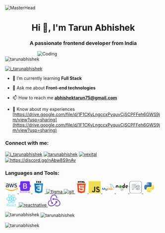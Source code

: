 <img src="https://i.sstatic.net/lxj2w.gif" alt="MasterHead" height="350" width="100%">
<h1 align="center">Hi 👋, I'm Tarun Abhishek</h1>
<h3 align="center">A passionate frontend developer from India</h3>
<img align="right" alt="Coding" width="400" src="https://i.giphy.com/bGgsc5mWoryfgKBx1u.webp">

<p align="left"> <img src="https://komarev.com/ghpvc/?username=tarunabhishek&label=Profile%20views&color=0e75b6&style=flat" alt="tarunabhishek" /> </p>

<p align="left"> <a href="https://twitter.com/i_tarunabhishek" target="blank"><img src="https://img.shields.io/twitter/follow/i_tarunabhishek?logo=twitter&style=for-the-badge" alt="i_tarunabhishek" /></a> </p>

- 🌱 I’m currently learning **Full Stack**

- 💬 Ask me about **Front-end technologies**

- 📫 How to reach me **abhishektarun75@gmail.com**

- 📄 Know about my experiences [https://drive.google.com/file/d/1F1CKyLngccxPyquvCjSCPFFeh6GWS9jm/view?usp=sharing](https://drive.google.com/file/d/1F1CKyLngccxPyquvCjSCPFFeh6GWS9jm/view?usp=sharing)

<h3 align="left">Connect with me:</h3>
<p align="left">
<a href="https://twitter.com/i_tarunabhishek" target="blank"><img align="center" src="https://raw.githubusercontent.com/rahuldkjain/github-profile-readme-generator/master/src/images/icons/Social/twitter.svg" alt="i_tarunabhishek" height="30" width="40" /></a>
<a href="https://linkedin.com/in/tarunabhishek" target="blank"><img align="center" src="https://raw.githubusercontent.com/rahuldkjain/github-profile-readme-generator/master/src/images/icons/Social/linked-in-alt.svg" alt="tarunabhishek" height="30" width="40" /></a>
<a href="https://www.youtube.com/c/vexital" target="blank"><img align="center" src="https://raw.githubusercontent.com/rahuldkjain/github-profile-readme-generator/master/src/images/icons/Social/youtube.svg" alt="vexital" height="30" width="40" /></a>
<a href="https://discord.gg/https://discord.gg/nAbw8S9nAv" target="blank"><img align="center" src="https://raw.githubusercontent.com/rahuldkjain/github-profile-readme-generator/master/src/images/icons/Social/discord.svg" alt="https://discord.gg/nAbw8S9nAv" height="30" width="40" /></a>
</p>

<h3 align="left">Languages and Tools:</h3>
<p align="left"> <a href="https://aws.amazon.com" target="_blank" rel="noreferrer"> <img src="https://raw.githubusercontent.com/devicons/devicon/master/icons/amazonwebservices/amazonwebservices-original-wordmark.svg" alt="aws" width="40" height="40"/> </a> <a href="https://getbootstrap.com" target="_blank" rel="noreferrer"> <img src="https://raw.githubusercontent.com/devicons/devicon/master/icons/bootstrap/bootstrap-plain-wordmark.svg" alt="bootstrap" width="40" height="40"/> </a> <a href="https://www.w3schools.com/css/" target="_blank" rel="noreferrer"> <img src="https://raw.githubusercontent.com/devicons/devicon/master/icons/css3/css3-original-wordmark.svg" alt="css3" width="40" height="40"/> </a> <a href="https://www.figma.com/" target="_blank" rel="noreferrer"> <img src="https://www.vectorlogo.zone/logos/figma/figma-icon.svg" alt="figma" width="40" height="40"/> </a> <a href="https://git-scm.com/" target="_blank" rel="noreferrer"> <img src="https://www.vectorlogo.zone/logos/git-scm/git-scm-icon.svg" alt="git" width="40" height="40"/> </a> <a href="https://www.w3.org/html/" target="_blank" rel="noreferrer"> <img src="https://raw.githubusercontent.com/devicons/devicon/master/icons/html5/html5-original-wordmark.svg" alt="html5" width="40" height="40"/> </a> <a href="https://developer.mozilla.org/en-US/docs/Web/JavaScript" target="_blank" rel="noreferrer"> <img src="https://raw.githubusercontent.com/devicons/devicon/master/icons/javascript/javascript-original.svg" alt="javascript" width="40" height="40"/> </a> <a href="https://www.mysql.com/" target="_blank" rel="noreferrer"> <img src="https://raw.githubusercontent.com/devicons/devicon/master/icons/mysql/mysql-original-wordmark.svg" alt="mysql" width="40" height="40"/> </a> <a href="https://nodejs.org" target="_blank" rel="noreferrer"> <img src="https://raw.githubusercontent.com/devicons/devicon/master/icons/nodejs/nodejs-original-wordmark.svg" alt="nodejs" width="40" height="40"/> </a> <a href="https://www.photoshop.com/en" target="_blank" rel="noreferrer"> <img src="https://raw.githubusercontent.com/devicons/devicon/master/icons/photoshop/photoshop-line.svg" alt="photoshop" width="40" height="40"/> </a> <a href="https://www.python.org" target="_blank" rel="noreferrer"> <img src="https://raw.githubusercontent.com/devicons/devicon/master/icons/python/python-original.svg" alt="python" width="40" height="40"/> </a> <a href="https://reactjs.org/" target="_blank" rel="noreferrer"> <img src="https://raw.githubusercontent.com/devicons/devicon/master/icons/react/react-original-wordmark.svg" alt="react" width="40" height="40"/> </a> <a href="https://reactnative.dev/" target="_blank" rel="noreferrer"> <img src="https://reactnative.dev/img/header_logo.svg" alt="reactnative" width="40" height="40"/> </a> <a href="https://redux.js.org" target="_blank" rel="noreferrer"> <img src="https://raw.githubusercontent.com/devicons/devicon/master/icons/redux/redux-original.svg" alt="redux" width="40" height="40"/> </a> </p>

<p><img align="left" src="https://github-readme-stats.vercel.app/api/top-langs?username=tarunabhishek&show_icons=true&locale=en&layout=compact" alt="tarunabhishek" /></p>

<p>&nbsp;<img align="center" src="https://github-readme-stats.vercel.app/api?username=tarunabhishek&show_icons=true&locale=en" alt="tarunabhishek" /></p>

<p><img align="center" src="https://github-readme-streak-stats.herokuapp.com/?user=tarunabhishek&" alt="tarunabhishek" /></p>
